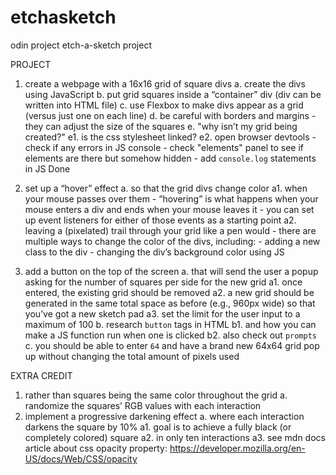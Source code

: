 # etchasketch
odin project etch-a-sketch project 

PROJECT
1. create a webpage with a 16x16 grid of square divs
    a. create the divs using JavaScript
    b. put grid squares inside a “container” div (div can be written into HTML file)
    c. use Flexbox to make divs appear as a grid (versus just one on each line)
    d. be careful with borders and margins - they can adjust the size of the squares
    e. "why isn’t my grid being created?"
        e1. is the css stylesheet linked? 
        e2. open browser devtools
            - check if any errors in JS console
            - check "elements" panel to see if elements are there but somehow hidden
            - add `console.log` statements in JS
Done

2. set up a “hover” effect 
    a. so that the grid divs change color 
        a1. when your mouse passes over them
            - “hovering” is what happens when your mouse enters a div and ends when your mouse leaves it - you can set up event listeners for either of those events as a starting point
        a2. leaving a (pixelated) trail through your grid like a pen would
            - there are multiple ways to change the color of the divs, including: 
                - adding a new class to the div
                - changing the div’s background color using JS
        
3. add a button on the top of the screen 
    a. that will send the user a popup asking for the number of squares per side for the new grid
        a1. once entered, the existing grid should be removed
        a2. a new grid should be generated in the same total space as before (e.g., 960px wide) so that you’ve got a new sketch pad
        a3. set the limit for the user input to a maximum of 100
    b. research `button` tags in HTML 
        b1. and how you can make a JS function run when one is clicked
        b2. also check out `prompts`
    c. you should be able to enter `64` and have a brand new 64x64 grid pop up without changing the total amount of pixels used

EXTRA CREDIT
1. rather than squares being the same color throughout the grid
    a. randomize the squares’ RGB values with each interaction
2. implement a progressive darkening effect 
    a. where each interaction darkens the square by 10%
        a1. goal is to achieve a fully black (or completely colored) square
        a2. in only ten interactions
        a3. see mdn docs article about css opacity property: https://developer.mozilla.org/en-US/docs/Web/CSS/opacity